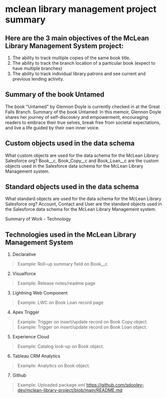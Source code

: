 # mclean library management project summary


## Here are the 3 main objectives of the McLean Library Management System project:
1. The ability to track multiple copies of the same book title.
2. The ability to track the branch location of a particular book (expect to have multiple branches)
3. The ability to track individual library patrons and see current and previous lending activity.

## Summary of the book Untamed
The book "Untamed" by Glennon Doyle is currently checked in at the Great Falls Branch.
Summary of the book Untamed: In this memoir, Glennon Doyle shares her journey of self-discovery and empowerment, encouraging readers to embrace their true selves, break free from societal expectations, and live a life guided by their own inner voice.

## Custom objects used in the data schema
What custom objects are used for the data schema for the McLean Library Salesforce org?
Book__c, Book_Copy__c and Book_Loan__c are the custom objects used in the Salesforce data schema for the McLean Library Management system.

## Standard objects used in the data schema
What standard objects are used for the data schema for the McLean Library Salesforce org?
Account, Contact and User are the standard objects used in the Salesforce data schema for the McLean Library Management system.

Summary of Work - Technology
 
## Technologies used in the McLean Library Management System
1. Declarative
> Example: Roll-up summary field on Book__c

2. Visualforce
> Example: Release notes/readme page

3. Lightning Web Component
> Example: LWC on Book Loan record page

4. Apex Trigger
> Example: Trigger on insert/update record on Book Copy object.
> Example: Trigger on insert/update record on Book Loan object.

5. Experience Cloud
> Example: Catalog look-up on Book object.

6. Tableau CRM Analytics
> Example: Analytics on Book object.

7. Github
> Example: Uploaded package.xml
> https://github.com/sdooley-dev/mclean-library-project/blob/main/README.md
